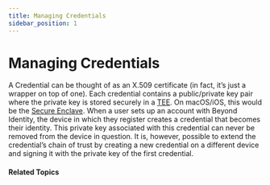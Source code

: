 ```yaml
---
title: Managing Credentials
sidebar_position: 1
---
```


Managing Credentials
====================

A Credential can be thought of as an X.509 certificate (in fact, it’s just a wrapper on top of one). Each credential contains a public/private key pair where the private key is stored securely in a [TEE](https://en.wikipedia.org/wiki/Trusted_execution_environment). On macOS/iOS, this would be the [Secure Enclave](https://support.apple.com/guide/security/secure-enclave-sec59b0b31ff/web). When a user sets up an account with Beyond Identity, the device in which they register creates a credential that becomes their identity. This private key associated with this credential can never be removed from the device in question. It is, however, possible to extend the credential’s chain of trust by creating a new credential on a different device and signing it with the private key of the first credential.

#### Related Topics

<!-- [Registering a Credential on a Windows Device](Registering_a_Credential_on_a_Windows_Device)

[Migrating Credentials to another Device](Migrating_Credentials_to_another_Device)

[Migrating an Existing Credential to an Android Device](Migrating_an_Existing_Credential_to_Another_Device)

[Migrating an Existing Credential to an iOS Device](Migrating_an_Existing_Credential_to_an_iOS Device) -->